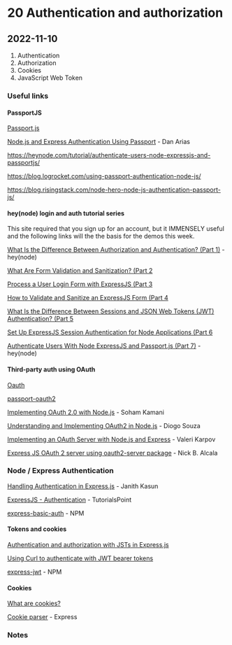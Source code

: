 # 20 Authentication and authorization

## 2022-11-10

1. Authentication
2. Authorization
3. Cookies
4. JavaScript Web Token

### Useful links


#### PassportJS

[Passport.js](https://www.passportjs.org/)

[Node.js and Express Authentication Using Passport](https://auth0.com/blog/create-a-simple-and-secure-node-express-app/) - Dan Arias

https://heynode.com/tutorial/authenticate-users-node-expressjs-and-passportjs/

https://blog.logrocket.com/using-passport-authentication-node-js/

https://blog.risingstack.com/node-hero-node-js-authentication-passport-js/

#### hey(node) login and auth tutorial series

This site required that you sign up for an account, but it IMMENSELY useful and the following links will the the basis for the demos this week.

[What Is the Difference Between Authorization and Authentication? (Part 1)](https://heynode.com/tutorial/what-difference-between-authorization-and-authentication) - hey(node)

[What Are Form Validation and Sanitization? (Part 2](https://heynode.com/tutorial/what-are-form-validation-and-sanitization)

[Process a User Login Form with ExpressJS (Part 3](https://heynode.com/tutorial/process-user-login-form-expressjs)

[How to Validate and Sanitize an ExpressJS Form (Part 4](https://heynode.com/tutorial/how-validate-and-sanitize-expressjs-form)

[What Is the Difference Between Sessions and JSON Web Tokens (JWT) Authentication? (Part 5](https://heynode.com/tutorial/what-difference-between-sessions-and-json-web-tokens-jwt-authentication)

[Set Up ExpressJS Session Authentication for Node Applications (Part 6](https://heynode.com/tutorial/set-expressjs-session-authentication-node-applications)

[Authenticate Users With Node ExpressJS and Passport.js (Part 7)](https://heynode.com/tutorial/authenticate-users-node-expressjs-and-passportjs/) - hey(node)

#### Third-party auth using OAuth

[Oauth](https://www.passportjs.org/concepts/authentication/oauth/)

[passport-oauth2](http://www.passportjs.org/packages/passport-oauth2/)

[Implementing OAuth 2.0 with Node.js](https://www.sohamkamani.com/nodejs/oauth/) - Soham Kamani

[Understanding and Implementing OAuth2 in Node.js](https://www.honeybadger.io/blog/oauth-nodejs-javascript/) - Diogo Souza

[Implementing an OAuth Server with Node.js and Express](https://thecodebarbarian.com/oauth-with-node-js-and-express.html) - Valeri Karpov

[Express JS OAuth 2 server using oauth2-server package](https://niceprogrammer.com/express-js-oauth-2-server-using-oauth2-server-package/) - Nick B. Alcala

### Node / Express Authentication

[Handling Authentication in Express.js](https://stackabuse.com/handling-authentication-in-express-js/) - Janith Kasun

[ExpressJS - Authentication](https://www.tutorialspoint.com/expressjs/expressjs_authentication.htm) - TutorialsPoint

[express-basic-auth](https://www.npmjs.com/package/express-basic-auth) - NPM

#### Tokens and cookies

[Authentication and authorization with JSTs in Express.js](https://stackabuse.com/authentication-and-authorization-with-jwts-in-express-js/)

[Using Curl to authenticate with JWT bearer tokens](https://nieldw.medium.com/using-curl-to-authenticate-with-jwt-bearer-tokens-55b7fac506bd)

[express-jwt](https://www.npmjs.com/package/express-jwt) - NPM

#### Cookies

[What are cookies?](https://www.section.io/engineering-education/what-are-cookies-nodejs/)

[Cookie parser](http://expressjs.com/en/resources/middleware/cookie-parser.html) - Express

### Notes

